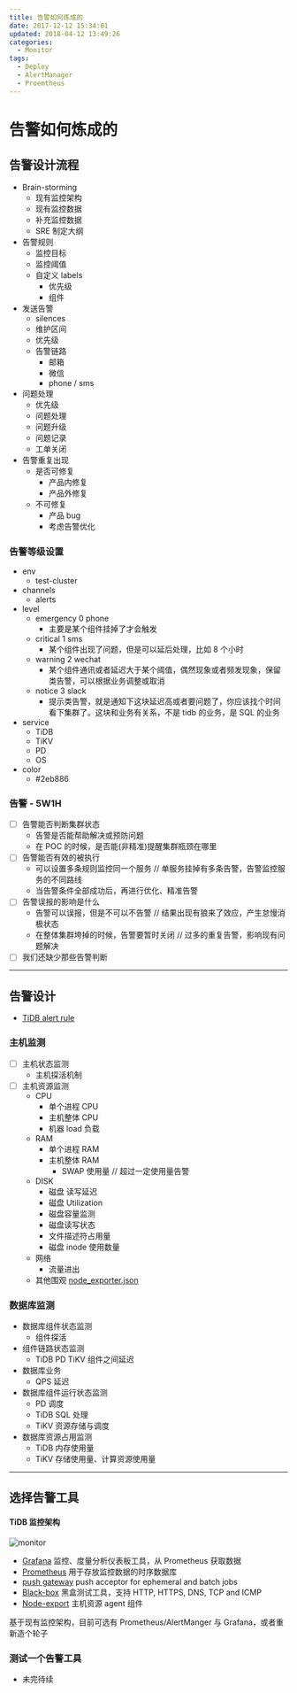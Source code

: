 ```yaml
---
title: 告警如何炼成的
date: 2017-12-12 15:34:01
updated: 2018-04-12 13:49:26
categories:
  - Monitor
tags:
  - Deploy
  - AlertManager
  - Proemtheus
---
```

# 告警如何炼成的

## 告警设计流程

- Brain-storming
  - 现有监控架构
  - 现有监控数据
  - 补充监控数据
  - SRE 制定大纲
- 告警规则
  - 监控目标
  - 监控阈值
  - 自定义 labels
    - 优先级
    - 组件
- 发送告警
  - silences
  - 维护区间
  - 优先级
  - 告警链路
    - 邮箱
    - 微信
    - phone / sms
- 问题处理
  - 优先级
  - 问题处理
  - 问题升级
  - 问题记录
  - 工单关闭
- 告警重复出现
  - 是否可修复
    - 产品内修复
    - 产品外修复
  - 不可修复
    - 产品 bug
    - 考虑告警优化

### 告警等级设置

- env
  - test-cluster
- channels
  - alerts
- level
  - emergency  0     phone
    - 主要是某个组件挂掉了才会触发
  - critical   1     sms
    - 某个组件出现了问题，但是可以延后处理，比如 8 个小时
  - warning    2     wechat
    - 某个组件通讯或者延迟大于某个阈值，偶然现象或者频发现象，保留类告警，可以根据业务调整或取消
  - notice     3     slack
    - 提示类告警，就是通知下这块延迟高或者要问题了，你应该找个时间看下集群了。这块和业务有关系，不是 tidb 的业务，是 SQL 的业务
- service
  - TiDB
  - TiKV
  - PD
  - OS
- color
  - #2eb886

### 告警 - 5W1H

* [ ] 告警能否判断集群状态
  - 告警是否能帮助解决或预防问题
  - 在 POC 的时候，是否能(非精准)提醒集群瓶颈在哪里
* [ ] 告警能否有效的被执行
  - 可以设置多条规则监控同一个服务 // 单服务挂掉有多条告警，告警监控服务的不同路线
  - 当告警条件全部成功后，再进行优化、精准告警
* [ ] 告警误报的影响是什么
  - 告警可以误报，但是不可以不告警  // 结果出现有狼来了效应，产生怠慢消极状态
  - 在整体集群垮掉的时候，告警要暂时关闭 // 过多的重复告警，影响现有问题解决
* [ ] 我们还缺少那些告警判断

----

## 告警设计

- [TiDB alert rule](https://github.com/pingcap/tidb-ansible/tree/master/roles/prometheus/files "TiDB alert rule")

### 主机监测

* [ ] 主机状态监测
  - 主机探活机制
* [ ] 主机资源监测
  - CPU
    - 单个进程 CPU
    - 主机整体 CPU
    - 机器 load 负载
  - RAM
    - 单个进程 RAM
    - 主机整体 RAM
      - SWAP 使用量 // 超过一定使用量告警
  - DISK
    - 磁盘 读写延迟
    - 磁盘 Utilization
    - 磁盘容量监测
    - 磁盘读写状态
    - 文件描述符占用量
    - 磁盘 inode 使用数量
  - 网络
    - 流量进出
  - 其他围观 [node_exporter.json](https://raw.githubusercontent.com/BigerCAP/tidb-ops/master/Media/node.json "Github Grafana node_exporter.json")

### 数据库监测

- 数据库组件状态监测
  - 组件探活
- 组件链路状态监测
  - TiDB PD TiKV 组件之间延迟
- 数据库业务
  - QPS 延迟
- 数据库组件运行状态监测
  - PD 调度
  - TiDB SQL 处理
  - TiKV 资源存储与调度
- 数据库资源占用监测
  - TiDB 内存使用量
  - TiKV 存储使用量、计算资源使用量

----

## 选择告警工具

#### TiDB 监控架构

![monitor](https://raw.githubusercontent.com/BigerCAP/tidb-ops/master/Media/180323-syncer-monitor-scheme.png)

- [Grafana](https://github.com/grafana/grafana) 监控、度量分析仪表板工具，从 Prometheus 获取数据
- [Prometheus](https://github.com/prometheus/prometheus) 用于存放监控数据的时序数据库
- [push gateway](https://github.com/prometheus/pushgateway) push acceptor for ephemeral and batch jobs
- [Black-box](https://github.com/prometheus/blackbox_exporter) 黑盒测试工具，支持 HTTP, HTTPS, DNS, TCP and ICMP
- [Node-export](https://github.com/prometheus/node_exporter) 主机资源 agent 组件

基于现有监控架构，目前可选有 Prometheus/AlertManger 与 Grafana，或者重新造个轮子

### 测试一个告警工具

- 未完待续